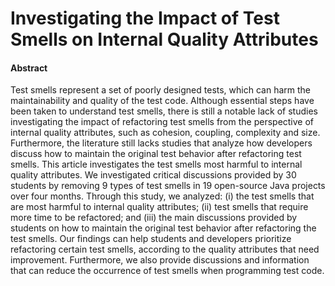<h1>Investigating the Impact of Test Smells on Internal Quality
Attributes</h1>

<h4>Abstract</h4>

<p>Test smells represent a set of poorly designed tests, which can harm the maintainability and quality of the test code. Although essential steps have been taken to understand test smells, there is still a notable lack of studies investigating the impact of refactoring test smells from the perspective of internal quality attributes, such as cohesion, coupling, complexity and size. Furthermore, the literature still lacks studies that analyze how developers discuss how to maintain the original test behavior after refactoring test smells. This article investigates the test smells most harmful to internal quality attributes. We investigated critical discussions provided by 30 students by removing 9 types of test smells in 19 open-source Java projects over four months. Through this study, we analyzed: (i) the test smells that are most harmful to internal quality attributes; (ii) test smells that require more time to be refactored; and (iii) the main discussions provided by students on how to maintain the original test behavior after refactoring the test smells. Our findings can help students and developers prioritize refactoring certain test smells, according to the quality attributes that need improvement. Furthermore, we also provide discussions and information that can reduce the occurrence of test smells when programming test code.</p>
